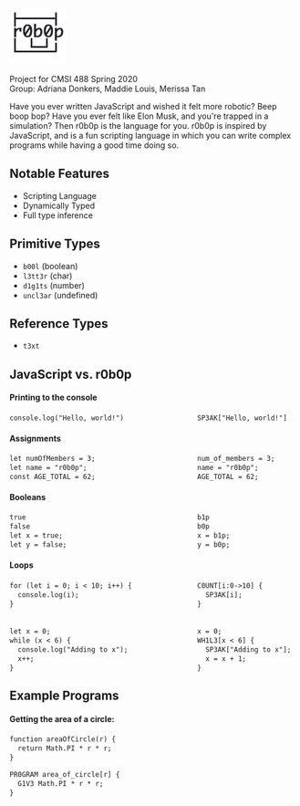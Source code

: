 ![r0b0p logo](images/r0b0p.png)

Project for CMSI 488 Spring 2020  
Group: Adriana Donkers, Maddie Louis, Merissa Tan

Have you ever written JavaScript and wished it felt more robotic? Beep boop bop? Have you ever felt like Elon Musk, and you're trapped in a simulation? Then r0b0p is the language for you. r0b0p is inspired by JavaScript, and is a fun scripting language in which you can write complex programs while having a good time doing so.

## Notable Features
- Scripting Language
- Dynamically Typed
- Full type inference

## Primitive Types
- `b00l` (boolean)
- `l3tt3r` (char)
- `d1g1ts` (number)
- `uncl3ar` (undefined)

## Reference Types
- `t3xt`


## JavaScript vs. r0b0p

#### Printing to the console

```
console.log("Hello, world!")                  SP3AK["Hello, world!"]
```

#### Assignments

```
let numOfMembers = 3;                         num_of_members = 3;
let name = "r0b0p";                           name = "r0b0p";
const AGE_TOTAL = 62;                         AGE_TOTAL = 62;
```

#### Booleans

```
true                                          b1p
false                                         b0p
let x = true;                                 x = b1p;
let y = false;                                y = b0p;
```

#### Loops

```
for (let i = 0; i < 10; i++) {                C0UNT[i:0->10] {
  console.log(i);                               SP3AK[i];
}                                             }


let x = 0;                                    x = 0;
while (x < 6) {                               WH1L3[x < 6] {
  console.log("Adding to x");                   SP3AK["Adding to x"];
  x++;                                          x = x + 1;
}                                             }
```


## Example Programs

#### Getting the area of a circle:

```
function areaOfCircle(r) {
  return Math.PI * r * r;
}
```

```r0b0p
PR0GRAM area_of_circle[r] {
  G1V3 Math.PI * r * r;
}
```
